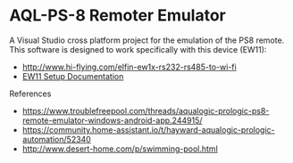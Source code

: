 # AQL-PS-8 Remoter Emulator

A Visual Studio cross platform project for the emulation of the PS8 remote. This software is designed to work specifically with this device (EW11):
- http://www.hi-flying.com/elfin-ew1x-rs232-rs485-to-wi-fi
- [EW11 Setup Documentation](https://drive.google.com/drive/folders/16CwHpYMcVdP3J-kN_7LhGbqwuLWQs0U-?usp=sharing)

References
- https://www.troublefreepool.com/threads/aqualogic-prologic-ps8-remote-emulator-windows-android-app.244915/
- https://community.home-assistant.io/t/hayward-aqualogic-prologic-automation/52340
- http://www.desert-home.com/p/swimming-pool.html
